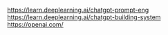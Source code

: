 https://learn.deeplearning.ai/chatgpt-prompt-eng  
https://learn.deeplearning.ai/chatgpt-building-system  
https://openai.com/  
